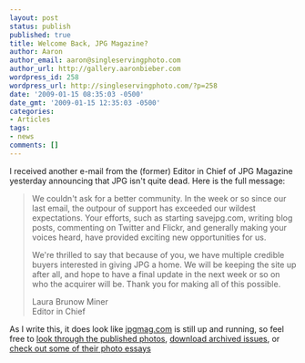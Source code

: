 ```yaml
---
layout: post
status: publish
published: true
title: Welcome Back, JPG Magazine?
author: Aaron
author_email: aaron@singleservingphoto.com
author_url: http://gallery.aaronbieber.com
wordpress_id: 258
wordpress_url: http://singleservingphoto.com/?p=258
date: '2009-01-15 08:35:03 -0500'
date_gmt: '2009-01-15 12:35:03 -0500'
categories:
- Articles
tags:
- news
comments: []
---
```

I received another e-mail from the (former) Editor in Chief of JPG
Magazine yesterday announcing that JPG isn't quite dead. Here is the
full message:

> We couldn't ask for a better community. In the week or so since our
> last email, the outpour of support has exceeded our wildest
> expectations. Your efforts, such as starting savejpg.com, writing blog
> posts, commenting on Twitter and Flickr, and generally making your
> voices heard, have provided exciting new opportunities for us.
>
> We're thrilled to say that because of you, we have multiple credible
> buyers interested in giving JPG a home. We will be keeping the site up
> after all, and hope to have a final update in the next week or so on
> who the acquirer will be. Thank you for making all of this possible.
>
> Laura Brunow Miner\
>  Editor in Chief

As I write this, it does look like [jpgmag.com](http://jpgmag.com) is
still up and running, so feel free to [look through the published
photos](http://jpgmag.com/photos/published/), [download archived
issues](http://jpgmag.com/downloads/archives.html), or [check out some of
their photo essays](http://jpgmag.com/stories/.)
